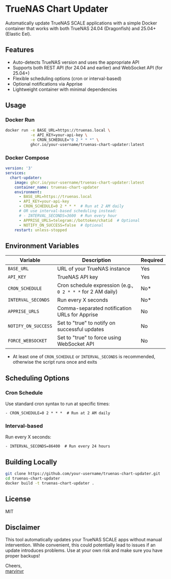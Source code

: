 # TrueNAS Chart Updater

Automatically update TrueNAS SCALE applications with a simple Docker container that works with both TrueNAS 24.04 (Dragonfish) and 25.04+ (Elastic Eel).

## Features

- Auto-detects TrueNAS version and uses the appropriate API
- Supports both REST API (for 24.04 and earlier) and WebSocket API (for 25.04+)
- Flexible scheduling options (cron or interval-based)
- Optional notifications via Apprise
- Lightweight container with minimal dependencies

## Usage

### Docker Run

```bash
docker run -e BASE_URL=https://truenas.local \
           -e API_KEY=your-api-key \
           -e CRON_SCHEDULE="0 2 * * *" \
           ghcr.io/your-username/truenas-chart-updater:latest
```

### Docker Compose

```yaml
version: '3'
services:
  chart-updater:
    image: ghcr.io/your-username/truenas-chart-updater:latest
    container_name: truenas-chart-updater
    environment:
      - BASE_URL=https://truenas.local
      - API_KEY=your-api-key
      - CRON_SCHEDULE=0 2 * * *  # Run at 2 AM daily
      # OR use interval-based scheduling instead:
      # - INTERVAL_SECONDS=3600  # Run every hour
      - APPRISE_URLS=telegram://bottoken/chatid  # Optional
      - NOTIFY_ON_SUCCESS=false  # Optional
    restart: unless-stopped
```

## Environment Variables

| Variable | Description | Required |
|----------|-------------|----------|
| `BASE_URL` | URL of your TrueNAS instance | Yes |
| `API_KEY` | TrueNAS API key | Yes |
| `CRON_SCHEDULE` | Cron schedule expression (e.g., `0 2 * * *` for 2 AM daily) | No* |
| `INTERVAL_SECONDS` | Run every X seconds | No* |
| `APPRISE_URLS` | Comma-separated notification URLs for Apprise | No |
| `NOTIFY_ON_SUCCESS` | Set to "true" to notify on successful updates | No |
| `FORCE_WEBSOCKET` | Set to "true" to force using WebSocket API | No |

* At least one of `CRON_SCHEDULE` or `INTERVAL_SECONDS` is recommended, otherwise the script runs once and exits

## Scheduling Options

### Cron Schedule

Use standard cron syntax to run at specific times:

```
- CRON_SCHEDULE=0 2 * * *  # Run at 2 AM daily
```

### Interval-based

Run every X seconds:

```
- INTERVAL_SECONDS=86400  # Run every 24 hours
```

## Building Locally

```bash
git clone https://github.com/your-username/truenas-chart-updater.git
cd truenas-chart-updater
docker build -t truenas-chart-updater .
```

## License

MIT

## Disclaimer
This tool automatically updates your TrueNAS SCALE apps without manual intervention. While convenient, this could potentially lead to issues if an update introduces problems. Use at your own risk and make sure you have proper backups!

Cheers,  
[marvinvr](https://github.com/marvinvr)
